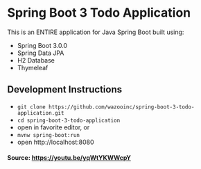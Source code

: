 # Spring Boot 3 Todo Application

This is an ENTIRE application for Java Spring Boot built using:
- Spring Boot 3.0.0
- Spring Data JPA
- H2 Database
- Thymeleaf

## Development Instructions

- `git clone https://github.com/wazooinc/spring-boot-3-todo-application.git`
- `cd spring-boot-3-todo-application`
- open in favorite editor, or
- `mvnw spring-boot:run`
- open http://localhost:8080



#### Source: https://youtu.be/yqWtYKWWcpY
